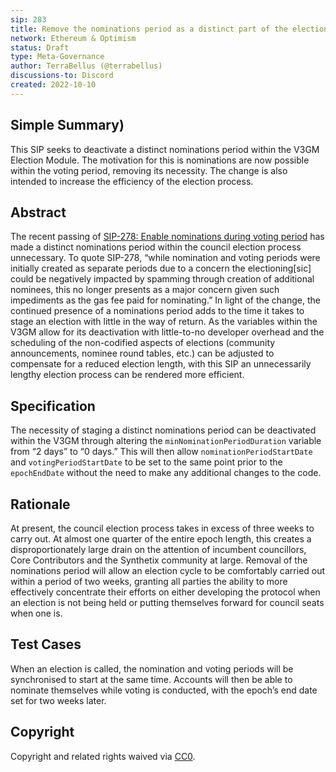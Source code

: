 ```yaml
---
sip: 283
title: Remove the nominations period as a distinct part of the election process
network: Ethereum & Optimism
status: Draft
type: Meta-Governance
author: TerraBellus (@terrabellus)
discussions-to: Discord
created: 2022-10-10
---
```


<!--You can leave these HTML comments in your merged SIP and delete the visible duplicate text guides, they will not appear and may be helpful to refer to if you edit it again. This is the suggested template for new SIPs. Note that an SIP number will be assigned by an editor. When opening a pull request to submit your SIP, please use an abbreviated title in the filename, `sip-draft_title_abbrev.md`. The title should be 44 characters or less.-->

## Simple Summary)

<!--"If you can't explain it simply, you don't understand it well enough." Simply describe the outcome the proposed changes intends to achieve. This should be non-technical and accessible to a casual community member.-->

This SIP seeks to deactivate a distinct nominations period within the V3GM Election Module. The motivation for this is nominations are now possible within the voting period, removing its necessity. The change is also intended to increase the efficiency of the election process.

## Abstract

<!--A short (~200 word) description of the proposed change, the abstract should clearly describe the proposed change. This is what *will* be done if the SIP is implemented, not *why* it should be done or *how* it will be done. If the SIP proposes deploying a new contract, write, "we propose to deploy a new contract that will do x".-->

The recent passing of [SIP-278: Enable nominations during voting period](https://sips.synthetix.io/sips/sip-278/) has made a distinct nominations period within the council election process unnecessary. To quote SIP-278, “while nomination and voting periods were initially created as separate periods due to a concern the electioning[sic] could be negatively impacted by spamming through creation of additional nominees, this no longer presents as a major concern given such impediments as the gas fee paid for nominating.” In light of the change, the continued presence of a nominations period adds to the time it takes to stage an election with little in the way of return. As the variables within the V3GM allow for its deactivation with little-to-no developer overhead and the scheduling of the non-codified aspects of elections (community announcements, nominee round tables, etc.) can be adjusted to compensate for a reduced election length, with this SIP an unnecessarily lengthy election process can be rendered more efficient.

## Specification

<!--The specification should describe the syntax and semantics of any new feature, there are five sections
1. Overview
2. Rationale
3. Technical Specification
4. Test Cases
5. Configurable Values
-->

The necessity of staging a distinct nominations period can be deactivated within the V3GM through altering the `minNominationPeriodDuration` variable from “2 days” to “0 days.” This will then allow `nominationPeriodStartDate` and `votingPeriodStartDate` to be set to the same point prior to the `epochEndDate` without the need to make any additional changes to the code.

## Rationale

At present, the council election process takes in excess of three weeks to carry out. At almost one quarter of the entire epoch length, this creates a disproportionately large drain on the attention of incumbent councillors, Core Contributors and the Synthetix community at large. Removal of the nominations period will allow an election cycle to be comfortably carried out within a period of two weeks, granting all parties the ability to more effectively concentrate their efforts on either developing the protocol when an election is not being held or putting themselves forward for council seats when one is.

## Test Cases

When an election is called, the nomination and voting periods will be synchronised to start at the same time. Accounts will then be able to nominate themselves while voting is conducted, with the epoch’s end date set for two weeks later.

## Copyright

Copyright and related rights waived via [CC0](https://creativecommons.org/publicdomain/zero/1.0/).
